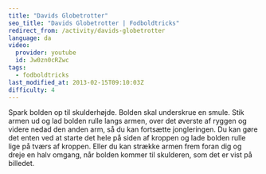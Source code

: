 ```yaml
---
title: "Davids Globetrotter"
seo_title: "Davids Globetrotter | Fodboldtricks"
redirect_from: /activity/davids-globetrotter
language: da
video:
  provider: youtube
  id: Jw0zn0cRZwc
tags:
  - fodboldtricks
last_modified_at: 2013-02-15T09:10:03Z
difficulty: 4
---
```


Spark bolden op til skulderhøjde. Bolden skal underskrue en smule. Stik
armen ud og lad bolden rulle langs armen, over det øverste af ryggen og
videre nedad den anden arm, så du kan fortsætte jongleringen. Du kan
gøre det enten ved at starte det hele på siden af kroppen og lade bolden
rulle lige på tværs af kroppen. Eller du kan strække armen frem foran dig
og dreje en halv omgang, når bolden kommer til skulderen, som det er vist
på billedet.
